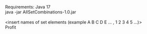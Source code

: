 Requirements: Java 17\
java -jar AllSetCombinations-1.0.jar\
<insert number of elements in your set>\
<insert names of set elements (example A B C D E ... , 1 2 3 4 5 ...)>\
Profit
